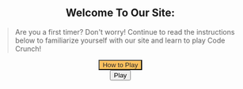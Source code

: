 <style>
    #howto-popup{
        text-align: center;
        display: none;
        margin: auto;
    }

    #how-to-text{
        text-align: left;
    }

    .play-container{
        text-align: center;
    }

    .howto-container{
        text-align: center;
    }

    #closing-gamestart{
        background-color: rgb(223, 109, 109);
        visibility: hidden;
    }

    #howto-button{
        background-color: #FCC05F;
        color: rgb(43, 41, 41);
        
    }

    #play-button{
        display: block;
        margin: auto;
    }
    
    #close-game{
        display: none;
        margin: auto;
        background-color: rgb(223, 109, 109);
    }

    #game-container{
        position: relative !important;
        background-color: #e5b76d;
        text-align: center;
        width: 480px;
        height: 480px;
        border-radius: 1em;
        margin: auto;
        display: none;
    }

#game {
    justify-self: center;
    display: grid;
    grid-template-columns: repeat(4, 1fr);
    grid-template-rows: repeat(4, 1fr);
    width: 450px;
    height: 450px;
    
}
.flip-card {
    background-color: transparent;
    width: 100px;
    height: 100px;
    perspective: 1000px;
    margin-top: 0px;
    position: relative;
    text-align: center;
    transition: transform 0.6s;
    transform-style: preserve-3d;
}
.flip-card figure {
    display: flex;
    justify-content: center;
    align-items: center;
    position: absolute;
    width: 100%;
    height: 100%;
    backface-visibility: hidden;
}
.flip-card .flip-card-front {
    width: 100px;
    height: 100px;
    background-color: #800000;
    border-radius: 6px;
}
.flip-card .flip-card-back {
    width: 100px;
    height: 100px;
    background-color: white;
    transform: rotateY(180deg);
    border-radius: 6px;
}
.flip-card.flipped {
    transform: rotateY(180deg);
}

#canvas{
    position: relative;
    display: block;
    padding-top: 22px;
    margin: 22px
}

img {
    border-radius: 20px;
}    
</style>

<div class="howto-container">
    <h2>Welcome To Our Site:</h2>
    <blockquote id = "how-to-text">Are you a first timer? Don't worry! Continue to read the instructions below to familiarize yourself with our site and learn to play Code Crunch!</blockquote>
    <button type="submit" id="howto-button">How to Play</button>
    <div class="howto-popup" id="howto-popup">
        <h2>Instructions for playing code crunch.</h2>
        <blockquote id = "how-to-text">
            - Navigate to the login page, then login with your email and make a password. 
            - Then, come back to this "Game" bar.
            - Click "start!" Now a thirty second clock will begin. 
            - Click on a card to turn it over.
            - Match the rest before the time runs out!
        </blockquote>
        <br><button type="button" id="closing-gamestart">Close</button>
    </div>
</div>

<div class="play-container">
    <button type="button" id="play-button">Play</button>
    <button type="button" id="close-game">Close</button>
    <div id = "timer">
        <!--Timer Goes Here-->
    </div>
    <br><div id="game-container">
        <!-- game goes here-->
        <section id="canvas" class="hidden">
        <div id="game">
          <div id="flip-card-1" class="flip-card">
            <figure class="flip-card-front"></figure>
            <figure class="flip-card-back"></figure>
          </div>
          <div id="flip-card-2" class="flip-card">
            <figure class="flip-card-front"></figure>
            <figure class="flip-card-back"></figure>
          </div>
          <div id="flip-card-3" class="flip-card">
            <figure class="flip-card-front"></figure>
            <figure class="flip-card-back"></figure>
          </div>
          <div id="flip-card-4" class="flip-card">
            <figure class="flip-card-front"></figure>
            <figure class="flip-card-back"></figure>
          </div>
          <div id="flip-card-5" class="flip-card">
            <figure class="flip-card-front"></figure>
            <figure class="flip-card-back"></figure>
          </div>
          <div id="flip-card-6" class="flip-card">
            <figure class="flip-card-front"></figure>
            <figure class="flip-card-back"></figure>
          </div>
          <div id="flip-card-7" class="flip-card">
            <figure class="flip-card-front"></figure>
            <figure class="flip-card-back"></figure>
          </div>
          <div id="flip-card-8" class="flip-card">
            <figure class="flip-card-front"></figure>
            <figure class="flip-card-back"></figure>
          </div>
          <div id="flip-card-9" class="flip-card">
            <figure class="flip-card-front"></figure>
            <figure class="flip-card-back"></figure>
          </div>
          <div id="flip-card-10" class="flip-card">
            <figure class="flip-card-front"></figure>
            <figure class="flip-card-back"></figure>
          </div>
          <div id="flip-card-11" class="flip-card">
            <figure class="flip-card-front"></figure>
            <figure class="flip-card-back"></figure>
          </div>
          <div id="flip-card-12" class="flip-card">
            <figure class="flip-card-front"></figure>
            <figure class="flip-card-back"></figure>
          </div>
          <div id="flip-card-13" class="flip-card">
            <figure class="flip-card-front"></figure>
            <figure class="flip-card-back"></figure>
          </div>
          <div id="flip-card-14" class="flip-card">
            <figure class="flip-card-front"></figure>
            <figure class="flip-card-back"></figure>
          </div>
          <div id="flip-card-15" class="flip-card">
            <figure class="flip-card-front"></figure>
            <figure class="flip-card-back"></figure>
          </div>
          <div id="flip-card-16" class="flip-card">
            <figure class="flip-card-front"></figure>
            <figure class="flip-card-back"></figure>
          </div>
        </div>
      </section>
    </div><br>
</div>

<script>
    var howtobutton = document.getElementById("howto-button");
    var closing = document.getElementById("closing-gamestart");
    var playbutton = document.getElementById("play-button");
    var closegame = document.getElementById("close-game");
    howtobutton.onclick = function() {
        howtobutton.style.visibility = "hidden";
        document.getElementById("howto-popup").style.display = "block";
        closing.style.visibility = "visible";
    }
    closing.onclick = function() {
        document.getElementById("howto-popup").style.display = "none";
        howtobutton.style.visibility = "visible";
        closing.style.visibility = "hidden";
    }

    playbutton.onclick = function() {
        document.getElementById("game-container").style.display = "block";
        document.getElementById("play-button").style.display = "none";
        document.getElementById("close-game").style.display = "block";
    }

    closegame.onclick = function() {
        document.getElementById("game-container").style.display = "none";
        document.getElementById("play-button").style.display = "block";
        document.getElementById("close-game").style.display = "none";
    }

var possibleCardFaces = ["{{site.baseurl}}/images/aw.png", "{{site.baseurl}}/images/dc.png", "{{site.baseurl}}/images/fp.png", "{{site.baseurl}}/images/gh.png", "{{site.baseurl}}/images/html.png", "{{site.baseurl}}/images/p.png", "{{site.baseurl}}/images/so.png", "{{site.baseurl}}/images/vs.png", "{{site.baseurl}}/images/aw.png", "{{site.baseurl}}/images/dc.png", "{{site.baseurl}}/images/fp.png", "{{site.baseurl}}/images/gh.png", "{{site.baseurl}}/images/html.png", "{{site.baseurl}}/images/p.png", "{{site.baseurl}}/images/so.png", "{{site.baseurl}}/images/vs.png"];
var lowScore = localStorage.getItem("lowScore");
var score = 0;
var flippedCards = [];
var matchedCards = [];
var locked = false;
var flipTimeout = 700;
function assignLowScore($lowScoreOutput) {
  lowScore = lowScore || "N/A";
  $lowScoreOutput.text("Low Score: " + lowScore);
}
function getRandomIndex(length) {
  return Math.floor(Math.random() * length);
}
function getRandomFace(randomIndex) {
  var face;
  randomIndex = getRandomIndex(possibleCardFaces.length);
  face = possibleCardFaces[randomIndex];
  possibleCardFaces.splice(randomIndex, 1);
  return face;
}
function assignCardFaces($cardFaces) {
  for (var i = 0; i < 16; i++) {
    $($cardFaces[i]).html('<img src="' + getRandomFace() + '">');
  }
  possibleCardFaces = ["{{site.baseurl}}/images/aw.png", "{{site.baseurl}}/images/dc.png", "{{site.baseurl}}/images/fp.png", "{{site.baseurl}}/images/gh.png", "{{site.baseurl}}/images/html.png", "{{site.baseurl}}/images/p.png", "{{site.baseurl}}/images/so.png", "{{site.baseurl}}/images/vs.png", "{{site.baseurl}}/images/aw.png", "{{site.baseurl}}/images/dc.png", "{{site.baseurl}}/images/fp.png", "{{site.baseurl}}/images/gh.png", "{{site.baseurl}}/images/html.png", "{{site.baseurl}}/images/p.png", "{{site.baseurl}}/images/so.png", "{{site.baseurl}}/images/vs.png"];
}
function isNotFlipped($card) {
  return !$card.hasClass("flipped");
}
function areMatching(flippedCards) {
  return (flippedCards[0].html() === flippedCards[1].html());
}
function hideCards(flippedCards) {
  setTimeout(function() {
    $(flippedCards[0]).removeClass("flipped");
    $(flippedCards[1]).removeClass("flipped");
    locked = false;
  }, flipTimeout);
}
function hideScoreBoard($scoreBoard) {
  $scoreBoard.addClass("hidden");
}
function checkForLowScore(score, $lowScoreOutput) {
  if (lowScore === "N/A") {
    lowScore = Infinity;
  }
  if (score < lowScore) {
    localStorage.setItem("lowScore", score);
    lowScore = localStorage.getItem("lowScore");
    $lowScoreOutput.html("<em>*new*</em> Low Score: " + score);
  }
}
function renderWinScreen($winScreen) {
  setTimeout(function() {
    $winScreen.addClass("visible");
  }, 400);
}
function reset($lowScoreOutput, $cardFaces, $flipCardElements, $winScreen, $scoreBoard) {
  assignCardFaces($cardFaces);
  matchedCards = [];
  score = 0;
  $lowScoreOutput.text("Low Score: " + lowScore);
  $winScreen.removeClass("visible");
  $scoreBoard.removeClass("hidden");
  $flipCardElements.removeClass("flipped");
}
$(document).ready(function(){
  var $playButton = $("#play-button");
  var $canvas = $("#canvas");
  var $flipCardElements = $(".flip-card");
  var $cardFaces = $(".flip-card .flip-card-back");
  var $scoreBoard = $("#score-board");
  var $lowScoreOutput = $(".low-score");
  var $winScreen = $("#win-screen");
  var $replay = $("#replay-button");
  assignLowScore($lowScoreOutput);
  assignCardFaces($cardFaces);
  $playButton.on("click", function() {
    $canvas.removeClass("hidden");
    $footer.removeClass("hidden");
  });
  $canvas.on("click", ".flip-card-front, .flip-card-front h2", function(event) {
    if(event.target != this || locked){ return true; }
    // in case I decide to put a figure on front of card
    var $card = $(event.target).closest(".flip-card");
    if (isNotFlipped($card)) {
      $card.addClass("flipped");
      flippedCards.push($card);
      score++;
    }
    if (flippedCards.length === 2) {
      if (areMatching(flippedCards)) {
        matchedCards.push(flippedCards[0], flippedCards[1]);
      } else {
        locked = true;
        hideCards(flippedCards);
      }
      flippedCards = [];
    }
    if(matchedCards.length === $flipCardElements.length) {
      checkForLowScore(score, $lowScoreOutput);
      hideScoreBoard($scoreBoard);
      renderWinScreen($winScreen);
    }
  });
  $replay.on("click", function() {
    reset($lowScoreOutput, $cardFaces, $flipCardElements, $winScreen, $scoreBoard);
  });
})
</script>